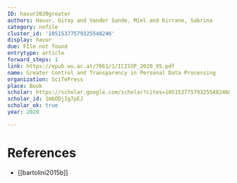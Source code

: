 ```yaml
---
ID: havur2020greater
authors: Havur, Giray and Vander Sande, Miel and Kirrane, Sabrina
category: nofile
cluster_id: '10515377579325548246'
display: havur
due: FIle not found
entrytype: article
forward_steps: 1
link: https://epub.wu.ac.at/7661/1/ICISSP_2020_95.pdf
name: Greater Control and Transparency in Personal Data Processing
organization: SciTePress
place: Book
scholar: https://scholar.google.com/scholar?cites=10515377579325548246&as_sdt=2005&sciodt=0,5&hl=en
scholar_id: 1mbODjIg7pEJ
scholar_ok: true
year: 2020

---
```


# References

- [[bartolini2015b]]
